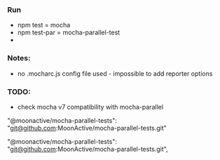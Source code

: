 
### Run 
- npm test = mocha
- npm test-par = mocha-parallel-test
- 

### Notes: 
- no .mocharc.js config file used - impossible to add reporter options

### TODO: 
- check mocha v7 compatibility with mocha-parallel

"@moonactive/mocha-parallel-tests": "git@github.com:MoonActive/mocha-parallel-tests.git"


"@moonactive/mocha-parallel-tests": "git@github.com:MoonActive/mocha-parallel-tests.git",